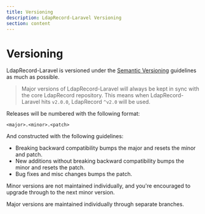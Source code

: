 ```yaml
---
title: Versioning
description: LdapRecord-Laravel Versioning
section: content
---
```


# Versioning

LdapRecord-Laravel is versioned under the [Semantic Versioning](http://semver.org/) guidelines as much as possible.

> Major versions of LdapRecord-Laravel will always be kept in sync with the core LdapRecord repository.
> This means when LdapRecord-Laravel hits `v2.0.0`, LdapRecord `^v2.0` will be used.

Releases will be numbered with the following format:

`<major>.<minor>.<patch>`

And constructed with the following guidelines:

- Breaking backward compatibility bumps the major and resets the minor and patch.
- New additions without breaking backward compatibility bumps the minor and resets the patch.
- Bug fixes and misc changes bumps the patch.

Minor versions are not maintained individually, and you're encouraged to upgrade through to the next minor version.

Major versions are maintained individually through separate branches.

